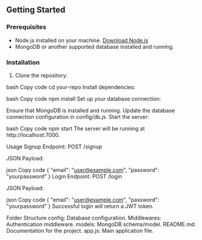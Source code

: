 ## Getting Started

### Prerequisites

- Node.js installed on your machine. [Download Node.js](https://nodejs.org/)
- MongoDB or another supported database installed and running.

### Installation

1. Clone the repository:

bash
Copy code
cd your-repo
Install dependencies:

bash
Copy code
npm install
Set up your database connection:

Ensure that MongoDB is installed and running.
Update the database connection configuration in config/db.js.
Start the server:

bash
Copy code
npm start
The server will be running at http://localhost:7000.

Usage
Signup
Endpoint: POST /signup

JSON Payload:

json
Copy code
{
  "email": "user@example.com",
  "password": "yourpassword"
}
Login
Endpoint: POST /login

JSON Payload:

json
Copy code
{
  "email": "user@example.com",
  "password": "yourpassword"
}
Successful login will return a JWT token.

Folder Structure
config: Database configuration.
Middlewares: Authentication middleware.
models: MongoDB schema/model.
README.md: Documentation for the project.
app.js: Main application file.